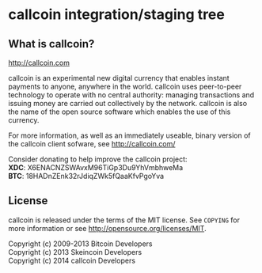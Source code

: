 callcoin integration/staging tree
==================================

What is callcoin?
-----------------

http://callcoin.com

callcoin is an experimental new digital currency that enables instant payments to
anyone, anywhere in the world. callcoin uses peer-to-peer technology to operate
with no central authority: managing transactions and issuing money are carried
out collectively by the network. callcoin is also the name of the open source
software which enables the use of this currency.

For more information, as well as an immediately useable, binary version of
the callcoin client sofware, see http://callcoin.com/

Consider donating to help improve the callcoin project:
<br /><strong>XDC</strong>: X6ENACNZSWAvxM96TiGp3Du9YhVmbhweMa
<br /><strong>BTC</strong>: 18HADnZEnk32rJdiqZWk5fQaaKfvPgoYva

License
-------

callcoin is released under the terms of the MIT license. See `COPYING` for more
information or see http://opensource.org/licenses/MIT.

Copyright (c) 2009-2013 Bitcoin Developers
<br />Copyright (c) 2013 Skeincoin Developers
<br />Copyright (c) 2014 callcoin Developers
